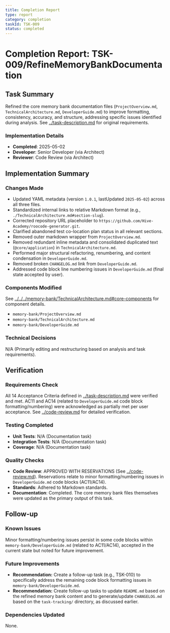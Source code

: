 ```yaml
---
title: Completion Report
type: report
category: completion
taskId: TSK-009
status: completed
---
```


# Completion Report: TSK-009/RefineMemoryBankDocumentation

## Task Summary

Refined the core memory bank documentation files (`ProjectOverview.md`, `TechnicalArchitecture.md`, `DeveloperGuide.md`) to improve formatting, consistency, accuracy, and structure, addressing specific issues identified during analysis. See [../task-description.md](./task-description.md) for original requirements.

### Implementation Details

- **Completed**: 2025-05-02
- **Developer**: Senior Developer (via Architect)
- **Reviewer**: Code Review (via Architect)

## Implementation Summary

### Changes Made

- Updated YAML metadata (version `1.0.1`, lastUpdated `2025-05-02`) across all three files.
- Standardized internal links to relative Markdown format (e.g., `./TechnicalArchitecture.md#section-slug`).
- Corrected repository URL placeholder to `https://github.com/Hive-Academy/roocode-generator.git`.
- Clarified abandoned test co-location plan status in all relevant sections.
- Removed outer markdown wrapper from `ProjectOverview.md`.
- Removed redundant inline metadata and consolidated duplicated text (`@core/application`) in `TechnicalArchitecture.md`.
- Performed major structural refactoring, renumbering, and content condensation in `DeveloperGuide.md`.
- Removed broken `CHANGELOG.md` link from `DeveloperGuide.md`.
- Addressed code block line numbering issues in `DeveloperGuide.md` (final state accepted by user).

### Components Modified

See [../../../memory-bank/TechnicalArchitecture.md#core-components](../../../memory-bank/TechnicalArchitecture.md#core-components) for component details.

- `memory-bank/ProjectOverview.md`
- `memory-bank/TechnicalArchitecture.md`
- `memory-bank/DeveloperGuide.md`

### Technical Decisions

N/A (Primarily editing and restructuring based on analysis and task requirements).

## Verification

### Requirements Check

All 14 Acceptance Criteria defined in [../task-description.md](./task-description.md) were verified and met. AC11 and AC14 (related to `DeveloperGuide.md` code block formatting/numbering) were acknowledged as partially met per user acceptance. See [../code-review.md](./code-review.md) for detailed verification.

### Testing Completed

- **Unit Tests**: N/A (Documentation task)
- **Integration Tests**: N/A (Documentation task)
- **Coverage**: N/A (Documentation task)

### Quality Checks

- **Code Review**: APPROVED WITH RESERVATIONS (See [../code-review.md](./code-review.md)). Reservations relate to minor formatting/numbering issues in `DeveloperGuide.md` code blocks (AC11/AC14).
- **Standards**: Adhered to Markdown standards.
- **Documentation**: Completed. The core memory bank files themselves were updated as the primary output of this task.

## Follow-up

### Known Issues

Minor formatting/numbering issues persist in some code blocks within `memory-bank/DeveloperGuide.md` (related to AC11/AC14), accepted in the current state but noted for future improvement.

### Future Improvements

- **Recommendation:** Create a follow-up task (e.g., TSK-010) to specifically address the remaining code block formatting issues in `memory-bank/DeveloperGuide.md`.
- **Recommendation:** Create follow-up tasks to update `README.md` based on the refined memory bank content and to generate/update `CHANGELOG.md` based on the `task-tracking/` directory, as discussed earlier.

### Dependencies Updated

None.
